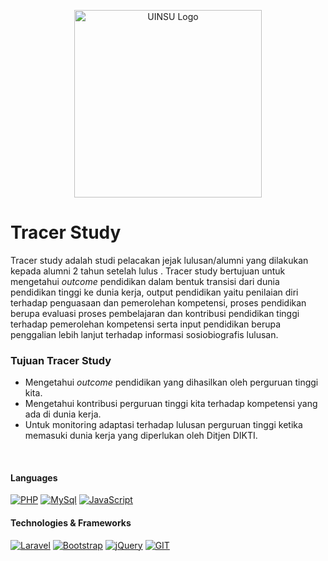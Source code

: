 <p align="center"><a href="https://uinsu.ac.id" target="_blank"><img src="https://upload.wikimedia.org/wikipedia/commons/a/a0/Logo-UIN-SU-Medan-PNG-1.png" width="300" alt="UINSU Logo"></a></p>

# Tracer Study

Tracer study adalah studi pelacakan jejak lulusan/alumni yang dilakukan kepada alumni 2 tahun setelah lulus . Tracer study bertujuan untuk mengetahui <i>outcome</i> pendidikan dalam bentuk transisi dari dunia pendidikan tinggi ke dunia kerja, output pendidikan yaitu penilaian diri terhadap penguasaan dan pemerolehan kompetensi, proses pendidikan berupa evaluasi proses pembelajaran dan kontribusi pendidikan tinggi terhadap pemerolehan kompetensi serta input pendidikan berupa penggalian lebih lanjut terhadap informasi sosiobiografis lulusan.

### Tujuan Tracer Study
<ul>
  <li>Mengetahui <i>outcome</i> pendidikan yang dihasilkan oleh perguruan tinggi kita.</li>
  <li>Mengetahui kontribusi perguruan tinggi kita terhadap kompetensi yang ada di dunia kerja.</li>
  <li>Untuk monitoring adaptasi terhadap lulusan perguruan tinggi ketika memasuki dunia kerja yang diperlukan oleh Ditjen DIKTI.</li>
</ul>

<br>

#### Languages
[![PHP](https://img.shields.io/badge/PHP-black?style=for-the-badge&logo=php)](https://www.php.net)
[![MySql](https://img.shields.io/badge/mysql-black?style=for-the-badge&logo=mysql)](https://www.mysql.com)
[![JavaScript](https://img.shields.io/badge/javascript-black?style=for-the-badge&logo=javascript)](https://www.javascript.com)



#### Technologies & Frameworks
[![Laravel](https://img.shields.io/badge/Laravel-black?style=for-the-badge&logo=laravel)](https://laravel.com)
[![Bootstrap](https://img.shields.io/badge/bootstrap-black?style=for-the-badge&logo=bootstrap)](https://getbootstrap.com)
[![jQuery](https://img.shields.io/badge/jQuery-black?style=for-the-badge&logo=jquery)](hhttps://jquery.com)
[![GIT](https://img.shields.io/badge/git-black?style=for-the-badge&logo=git)](https://git-scm.com)
